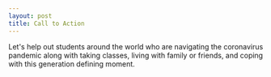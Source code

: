 ```yaml
---
layout: post
title: Call to Action
---
```


Let's help out students around the world who are navigating the coronavirus pandemic along with taking classes, living with family or friends, and coping with this generation defining moment. 
